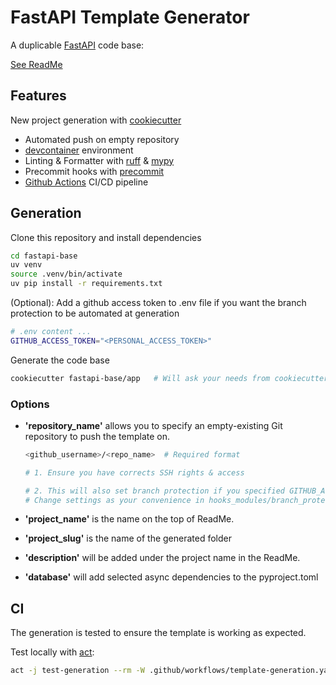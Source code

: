 # FastAPI Template Generator

A duplicable [FastAPI](https://fastapi.tiangolo.com/) code base:

[See ReadMe](app/{{cookiecutter.project_slug}}/README.md)

## Features

New project generation with [cookiecutter](https://github.com/cookiecutter/cookiecutter)

- Automated push on empty repository
- [devcontainer](https://code.visualstudio.com/docs/remote/containers) environment
- Linting & Formatter with [ruff](https://github.com/charliermarsh/ruff) & [mypy](https://github.com/python/mypy)
- Precommit hooks with [precommit](https://pre-commit.com)
- [Github Actions](https://github.com/features/actions) CI/CD pipeline

## Generation

Clone this repository and install dependencies

```bash
cd fastapi-base
uv venv
source .venv/bin/activate
uv pip install -r requirements.txt
```

(Optional): Add a github access token to .env file if you want the branch protection to be automated at generation

```bash
# .env content ...
GITHUB_ACCESS_TOKEN="<PERSONAL_ACCESS_TOKEN>"
```

Generate the code base

```bash
cookiecutter fastapi-base/app   # Will ask your needs from cookiecutter.json
```

### Options

- **'repository_name'** allows you to specify an empty-existing Git repository to push the template on.

  ```bash
  <github_username>/<repo_name>  # Required format

  # 1. Ensure you have corrects SSH rights & access

  # 2. This will also set branch protection if you specified GITHUB_ACCESS_TOKEN variable in .env
  # Change settings as your convenience in hooks_modules/branch_protection.json
  ```

- **'project_name'** is the name on the top of ReadMe.

- **'project_slug'** is the name of the generated folder

- **'description'** will be added under the project name in the ReadMe.

- **'database'** will add selected async dependencies to the pyproject.toml

## CI

The generation is tested to ensure the template is working as expected.

Test locally with [act](https://github.com/nektos/act):

```sh
act -j test-generation --rm -W .github/workflows/template-generation.yaml
```
